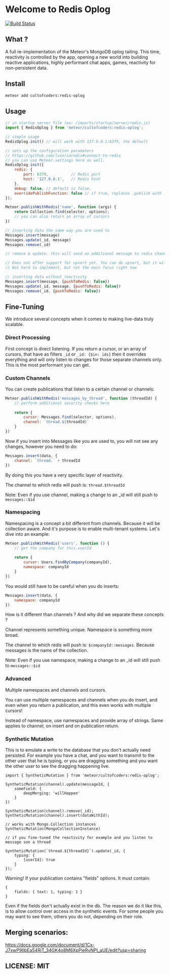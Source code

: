 Welcome to Redis Oplog
======================

[![Build Status](https://api.travis-ci.org/cult-of-coders/redis-oplog.svg?branch=master)](https://travis-ci.org/cult-of-coders/redis-oplog)


## What ?

A full re-implementation of the Meteor's MongoDB oplog tailing. This time, reactivity is controlled by the app, opening a new world
into building reactive applications, highly performant chat apps, games, reactivity for non-persistent data.

## Install

```bash
meteor add cultofcoders:redis-oplog
```

## Usage

```js
// in startup server file (ex: /imports/startup/server/redis.js)
import { RedisOplog } from 'meteor/cultofcoders:redis-oplog';

// simple usage
RedisOplog.init() // will work with 127.0.0.1:6379, the default

// sets up the configuration parameters 
// https://github.com/luin/ioredis#connect-to-redis
// you can use Meteor.settings here as well.
RedisOplog.init({
    redis: {
        port: 6379,          // Redis port
        host: '127.0.0.1',   // Redis host
    },
    debug: false, // default is false,
    overridePublishFunction: false // if true, replaces .publish with .publishWithRedis
});
```

```js
Meteor.publishWithRedis('name', function (args) {
    return Collection.find(selector, options);
    // you can also return an array of cursors
})
```

```js
// inserting data the same way you are used to
Messages.insert(message)
Messages.update(_id, message)
Messages.remove(_id)

// remove & update. this will send an additional message to redis channel "messages::${id}"

// Does not offer support for upsert yet. You can do upsert, but it will not trigger reactivity with Redis.
// Not hard to implement, but not the main focus right now

// inserting data without reactivity
Messages.insert(message, {pushToRedis: false})
Messages.update(_id, message, {pushToRedis: false})
Messages.remove(_id, {pushToRedis: false})

```

## Fine-Tuning

We introduce several concepts when it comes to making live-data truly scalable.

### Direct Processing

First concept is direct listening. If you return a cursor, or an array of cursors,
that have as filters `_id` or `_id: {$in: ids}` then it overrides everything and will only
listen to changes for those separate channels only. This is the most performant you can get.

### Custom Channels

You can create publications that listen to a certain channel or channels:
```js
Meteor.publishWithRedis('messages_by_thread', function (threadId) {
    // perform additional security checks here
    
    return {
        cursor: Messages.find(selector, options),
        channel: `thread.${threadId}`
    }
})
```

Now if you insert into Messages like you are used to, you will not see any changes, however you need to do:
```js
Messages.insert(data, {
    channel: `thread.` + threadId
})
```

By doing this you have a very specific layer of reactivity.

The channel to which redis will push is: `thread.$threadId`

Note: Even if you use channel, making a change to an _id will still push to `messages::$id`

### Namespacing

Namespacing is a concept a bit different from channels. Because it will be collection aware. And it's purpose is to enable
multi-tenant systems. Let's dive into an example:

```js
Meteor.publishWithRedis('users', function () {
    // get the company for this.userId
    
    return {
        cursor: Users.findByCompany(companyId),
        namespace: companyId
    }
})
```

You would still have to be careful when you do inserts:
```js
Messages.insert(data, {
    namespace: companyId
})
```

How is it different than channels ? And why did we separate these concepts ?

Channel represents something unique. Namespace is something more broad.

The channel to which redis will push is: `$companyId::messages`. Because messages is the name of the collection.

Note: Even if you use namespace, making a change to an _id will still push to `messages::$id`

### Advanced

Multiple namespaces and channels and cursors.

You can use multiple namespaces and channels when you do insert, and even when you return a publication, 
and this even works with multiple cursors!

Instead of namespace, use namespaces and provide array of strings. Same applies to channel, on insert and on publication return.

### Synthetic Mutation

This is to emulate a write to the database that you don't actually need persisted. For example you have a chat, and you want
to transmit to the other user that he is typing, or you are dragging something and you want the other user to see the dragging
happening live.

```
import { SyntheticMutation } from 'meteor/cultofcoders:redis-oplog';

SyntheticMutation(channel).update(messageId, {
    someField: {
        deepMerging: 'willHappen'
    }
})

SyntheticMutation(channel).remove(_id);
SyntheticMutation(channel).insert(dataWithId);

// works with Mongo.Collection instances
SyntheticMutation(MongoCollectionInstance)

// if you fine-tuned the reactivity for example and you listen to message son a thread

SyntheticMutation(`thread.${threadId}`).update(_id, {
    typing: {
        [userId]: true
    }
});
```

Warning! If your publication contains "fields" options. It must contain:
```
{
    fields: { text: 1, typing: 1 }
}
```

Even if the fields don't actually exist in the db. The reason we do it like this, is to allow control over access in the synthetic events.
For some people you may want to see them, others you do not, depending on their role.

## Merging scenarios:

https://docs.google.com/document/d/1Cx-J7xwP9IlbEa54RiT_34GK4o8M6XpPieRvNPI_aUE/edit?usp=sharing

## LICENSE: MIT